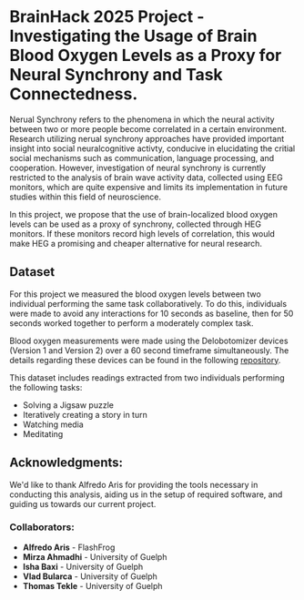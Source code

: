 # BrainHack 2025 Project - Investigating the Usage of Brain Blood Oxygen Levels as a Proxy for Neural Synchrony and Task Connectedness.

Nerual Synchrony refers to the phenomena in which the neural activity between two or more people become correlated in a certain environment. Research utilizing nerual synchrony approaches have provided important insight into social neuralcognitive activty, conducive in elucidating the critial social mechanisms such as communication, language processing, and cooperation. However, investigation of neural synchrony is currently restricted to the analysis of brain wave activity data, collected using EEG monitors, which are quite expensive and limits its implementation in future studies within this field of neuroscience.

In this project, we propose that the use of brain-localized blood oxygen levels can be used as a proxy of synchrony, collected through HEG monitors. If these monitors record high levels of correlation, this would make HEG a promising and cheaper alternative for neural research. 

## Dataset 
For this project we measured the blood oxygen levels between two individual performing the same task collaboratively. To do this, individuals were made to avoid any interactions for 10 seconds as baseline, then for 50 seconds worked together to perform a moderately complex task.

Blood oxygen measurements were made using the Delobotomizer devices (Version 1 and Version 2) over a 60 second timeframe simultaneously. The details regarding these devices can be found in the following [repository](https://github.com/joshbrew/HEG_ESP32_Delobotomizer/tree/main).

This dataset includes readings extracted from two individuals performing the following tasks:
- Solving a Jigsaw puzzle
- Iteratively creating a story in turn
- Watching media
- Meditating

## Acknowledgments:

We'd like to thank Alfredo Aris for providing the tools necessary in conducting this analysis, aiding us in the setup of required software, and guiding us towards our current project.

### Collaborators:
- **Alfredo Aris** - FlashFrog
- **Mirza Ahmadhi** - University of Guelph
- **Isha Baxi** - University of Guelph
- **Vlad Bularca** - University of Guelph
- **Thomas Tekle** - University of Guelph

